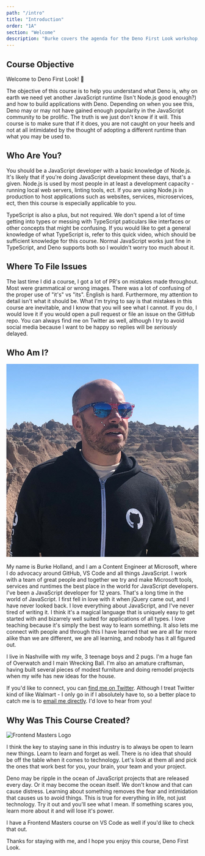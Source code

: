 ```yaml
---
path: "/intro"
title: "Introduction"
order: "1A"
section: "Welcome"
description: "Burke covers the agenda for the Deno First Look workshop, talks about himself a little bit more than you would probably like, explains how to submit issues with this course and then pontificates on whether or not Deno is something that has a future and if we should be investing valuable time into learning it."
---
```


## Course Objective

Welcome to Deno First Look! 🎉

The objective of this course is to help you understand what Deno is, why on earth we need yet another JavaScript runtime (Isn't Node.js good enough?) and how to build applications with Deno. Depending on when you see this, Deno may or may not have gained enough popularity in the JavaScript community to be prolific. The truth is we just don't know if it will. This course is to make sure that if it does, you are not caught on your heels and not at all intimidated by the thought of adopting a different runtime than what you may be used to.

## Who Are You?

You should be a JavaScript developer with a basic knowledge of Node.js. It's likely that if you're doing JavaScript development these days, that's a given. Node.js is used by most people in at least a development capacity - running local web servers, linting tools, ect. If you are using Node.js in production to host applications such as websites, services, microservices, ect, then this course is especially applicable to you.

TypeScript is also a plus, but not required. We don't spend a lot of time getting into types or messing with TypeScript paticulars like interfaces or other concepts that might be confusing. If you would like to get a general knowledge of what TypeScript is, refer to this quick video, which should be sufficient knowledge for this course. Normal JavaScript works just fine in TypeScript, and Deno supports both so I wouldn't worry too much about it.

## Where To File Issues

The last time I did a course, I got a lot of PR's on mistakes made throughout. Most were grammatical or wrong images. There was a lot of confusing of the proper use of "it's" vs "its". English is hard. Furthermore, my attention to detail isn't what it should be. What I'm trying to say is that mistakes in this course are inevitable, and I know that you will see what I cannot. If you do, I would love it if you would open a pull request or file an issue on the GitHub repo. You can always find me on Twitter as well, although I try to avoid social media because I want to be happy so replies will be _seriously_ delayed.

## Who Am I?

![Yours truly at the Badlands in South Dakota](images/me.jpg)

My name is Burke Holland, and I am a Content Engineer at Microsoft, where I do advocacy around GitHub, VS Code and all things JavaScript. I work with a team of great people and together we try and make Microsoft tools, services and runtimes the best place in the world for JavaScript developers. I've been a JavaScript developer for 12 years. That's a long time in the world of JavaScript. I first fell in love with it when jQuery came out, and I have never looked back. I love everything about JavaScript, and I've never tired of writing it. I think it's a magical language that is uniquely easy to get started with and bizarrely well suited for applications of all types. I love teaching because it's simply the best way to learn something. It also lets me connect with people and through this I have learned that we are all far more alike than we are different, we are all learning, and nobody has it all figured out.

I live in Nashville with my wife, 3 teenage boys and 2 pugs. I'm a huge fan of Overwatch and I main Wrecking Ball. I'm also an amature craftsman, having built several pieces of modest furniture and doing remodel projects when my wife has new ideas for the house.

If you'd like to connect, you can [find me on Twitter](https://twitter.com/burkeholland). Although I treat Twitter kind of like Walmart - I only go in if I absolutely have to, so a better place to catch me is to [email me directly](mailto:burkeholland@gmail.com). I'd love to hear from you!

## Why Was This Course Created?

![Frontend Masters Logo](fem.png)

I think the key to staying sane in this industry is to always be open to learn new things. Learn to learn and forget as well. There is no idea that should be off the table when it comes to technology. Let's look at them all and pick the ones that work best for you, your brain, your team and your project.

Deno may be ripple in the ocean of JavaScript projects that are released every day. Or it may become the ocean itself. We don't know and that can cause distress. Learning about something removes the fear and intimidation that causes us to avoid things. This is true for everything in life, not just technology. Try it out and you'll see what I mean. If something scares you, learn more about it and will lose it's power.

I have a Frontend Masters course on VS Code as well if you'd like to check that out.

Thanks for staying with me, and I hope you enjoy this course, Deno First Look.

